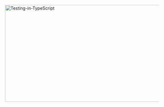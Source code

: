<img src="https://socialify.git.ci/YashNuhash/Testing-in-TypeScript/image?description=1&descriptionEditable=&font=Raleway&forks=1&issues=1&language=1&name=1&owner=1&pattern=Floating%20Cogs&pulls=1&stargazers=1&theme=Light" alt="Testing-in-TypeScript" width="640" height="320" />
